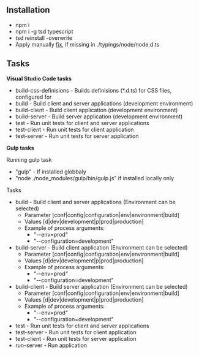 ## Installation
* npm i
* npm i -g tsd typescript
* tsd reinstall -overwrite
* Apply manually [fix](https://github.com/DefinitelyTyped/DefinitelyTyped/commit/2966b1b8bad3b515b8ebeaaf40d95809a46e74a8), if missing in ./typings/node/node.d.ts

## Tasks
**Visual Studio Code tasks**
* build-css-definisions - Builds definisions (*.d.ts) for CSS files, configured for 
* build - Build client and server applications (development environment)
* build-client - Build client application (development environment)
* build-server - Build server application (development environment)
* test - Run unit tests for client and server applications
* test-client - Run unit tests for client application
* test-server - Run unit tests for server application

**Gulp tasks**

Running gulp task
* "gulp" - If installed globbaly
* "node ./node_modules/gulp/bin/gulp.js" if installed locally only

Tasks
* build - Build client and server applications (Environment can be selected)
    - Parameter [conf|config|configuration|env|environment|build]
    - Values [d|dev|development|p|prod|production]
    - Example of process arguments:
        - "--env=prod"
        - "--configuration=development"
* build-server - Build client application (Environment can be selected)
    - Parameter [conf|config|configuration|env|environment|build]
    - Values [d|dev|development|p|prod|production]
    - Example of process arguments:
        - "--env=prod"
        - "--configuration=development"
* build-client - Build server application (Environment can be selected)
    - Parameter [conf|config|configuration|env|environment|build]
    - Values [d|dev|development|p|prod|production]
    - Example of process arguments:
        - "--env=prod"
        - "--configuration=development"
* test - Run unit tests for client and server applications
* test-server - Run unit tests for client application
* test-client - Run unit tests for server application
* run-server - Run application

